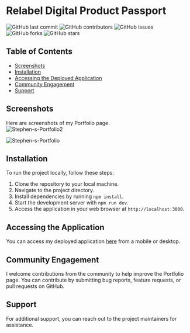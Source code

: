 # Relabel Digital Product Passport

![GitHub last commit](https://img.shields.io/github/last-commit/INFINITYX00/Portfolio)
![GitHub contributors](https://img.shields.io/github/contributors/INFINITYX00/Portfolio)
![GitHub issues](https://img.shields.io/github/issues/INFINITYX00/Portfolio)
![GitHub forks](https://img.shields.io/github/forks/INFINITYX00/Portfolio)
![GitHub stars](https://img.shields.io/github/stars/INFINITYX00/Portfolio)





## Table of Contents

- [Screenshots](#screenshots)
- [Installation](#installation)
- [Accessing the Deployed Application](#accessing-the-deployed-application)
- [Community Engagement](#community-engagement)
- [Support](#support)

## Screenshots

Here are screenshots of my Portfolio page.
<br>
![Stephen-s-Portfolio2](https://github.com/INFINITYX00/Portfolio/assets/145766101/4e79b1cd-cfc2-4e17-89b3-fa2d18deaa8b)
<br>

![Stephen-s-Portfolio](https://github.com/INFINITYX00/Portfolio/assets/145766101/3599a89d-77a8-4d2e-85ca-8bfbfdc23054)



## Installation

To run the project locally, follow these steps:

1. Clone the repository to your local machine.
2. Navigate to the project directory.
3. Install dependencies by running `npm install`.
4. Start the development server with `npm run dev`.
5. Access the application in your web browser at `http://localhost:3000`.

## Accessing the Application

You can access my deployed application [here](https://stephenwalker.live) from a mobile or desktop.

## Community Engagement

I welcome contributions from the community to help improve the Portfolio page. You can contribute by submitting bug reports, feature requests, or pull requests on GitHub.

## Support

For additional support, you can reach out to the project maintainers for assistance.
